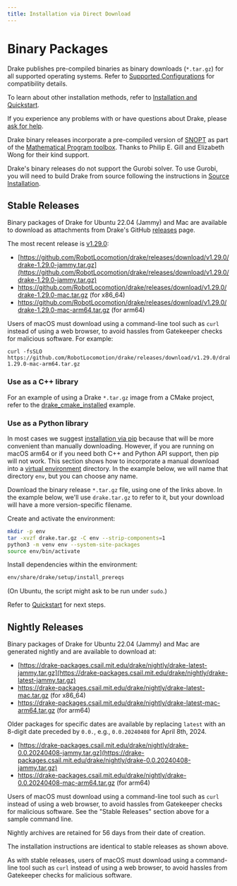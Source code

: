 ```yaml
---
title: Installation via Direct Download
---
```


# Binary Packages

Drake publishes pre-compiled binaries as binary downloads (``*.tar.gz``)
for all supported operating systems.  Refer to
[Supported Configurations](/installation.html#supported-configurations)
for compatibility details.

To learn about other installation methods, refer to
[Installation and Quickstart](/installation.html).

If you experience any problems with or have questions about Drake, please
[ask for help](/getting_help.html).

Drake binary releases incorporate a pre-compiled version of
[SNOPT](https://ccom.ucsd.edu/~optimizers/solvers/snopt/) as part of the
[Mathematical Program toolbox](https://drake.mit.edu/doxygen_cxx/group__solvers.html).
Thanks to Philip E. Gill and Elizabeth Wong for their kind support.

Drake's binary releases do not support the Gurobi solver. To use
Gurobi, you will need to build Drake from source following the instructions in
[Source Installation](/from_source.html).

## Stable Releases

Binary packages of Drake for Ubuntu 22.04 (Jammy) and
Mac are available to download as attachments from Drake's GitHub
[releases](https://github.com/RobotLocomotion/drake/releases) page.

The most recent release is
[v1.29.0](https://github.com/RobotLocomotion/drake/releases/tag/v1.29.0):

* [https://github.com/RobotLocomotion/drake/releases/download/v1.29.0/drake-1.29.0-jammy.tar.gz](https://github.com/RobotLocomotion/drake/releases/download/v1.29.0/drake-1.29.0-jammy.tar.gz)
* https://github.com/RobotLocomotion/drake/releases/download/v1.29.0/drake-1.29.0-mac.tar.gz (for x86_64)
* https://github.com/RobotLocomotion/drake/releases/download/v1.29.0/drake-1.29.0-mac-arm64.tar.gz (for arm64)

Users of macOS must download using a command-line tool such as ``curl`` instead
of using a web browser, to avoid hassles from Gatekeeper checks for malicious
software. For example:

```
curl -fsSLO https://github.com/RobotLocomotion/drake/releases/download/v1.29.0/drake-1.29.0-mac-arm64.tar.gz
```

### Use as a C++ library

For an example of using a Drake ``*.tar.gz`` image from a CMake project, refer
to the
[drake_cmake_installed](https://github.com/RobotLocomotion/drake-external-examples/tree/main/drake_cmake_installed)
example.

### Use as a Python library

In most cases we suggest [installation via pip](/pip.html) because that
will be more convenient than manually downloading.  However, if you are running
on macOS arm64 or if you need both
C++ and Python API support, then pip will not work.  This section shows
how to incorporate a manual download into a
[virtual environment](https://packaging.python.org/guides/installing-using-pip-and-virtual-environments/#creating-a-virtual-environment)
directory.  In the example below, we will name that directory ``env``, but you
can choose any name.

Download the binary release ``*.tar.gz`` file, using one of the links above.
In the example below, we'll use ``drake.tar.gz`` to refer to it, but your
download will have a more version-specific filename.

Create and activate the environment:

```bash
mkdir -p env
tar -xvzf drake.tar.gz -C env --strip-components=1
python3 -m venv env --system-site-packages
source env/bin/activate
```

Install dependencies within the environment:

```bash
env/share/drake/setup/install_prereqs
````

(On Ubuntu, the script might ask to be run under ``sudo``.)

Refer to [Quickstart](/installation.html#quickstart) for next steps.

## Nightly Releases

Binary packages of Drake for Ubuntu 22.04 (Jammy) and
Mac are generated nightly and are available to download at:

* [https://drake-packages.csail.mit.edu/drake/nightly/drake-latest-jammy.tar.gz](https://drake-packages.csail.mit.edu/drake/nightly/drake-latest-jammy.tar.gz)
* https://drake-packages.csail.mit.edu/drake/nightly/drake-latest-mac.tar.gz (for x86_64)
* https://drake-packages.csail.mit.edu/drake/nightly/drake-latest-mac-arm64.tar.gz (for arm64)

Older packages for specific dates are available by replacing ``latest`` with an
8-digit date preceded by ``0.0.``, e.g., ``0.0.20240408`` for April 8th, 2024.

* [https://drake-packages.csail.mit.edu/drake/nightly/drake-0.0.20240408-jammy.tar.gz](https://drake-packages.csail.mit.edu/drake/nightly/drake-0.0.20240408-jammy.tar.gz)
* https://drake-packages.csail.mit.edu/drake/nightly/drake-0.0.20240408-mac-arm64.tar.gz (for arm64)

Users of macOS must download using a command-line tool such as ``curl`` instead
of using a web browser, to avoid hassles from Gatekeeper checks for malicious
software. See the "Stable Releases" section above for a sample command line.

Nightly archives are retained for 56 days from their date of creation.

The installation instructions are identical to stable releases as shown above.

As with stable releases, users of macOS must download using a command-line tool
such as ``curl`` instead of using a web browser, to avoid hassles from
Gatekeeper checks for malicious software.

